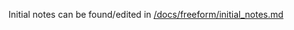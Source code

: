 Initial notes can be found/edited in [/docs/freeform/initial_notes.md](https://github.com/chasemc/clusterrule/blob/main/docs/freeform/initial_notes.md) 
